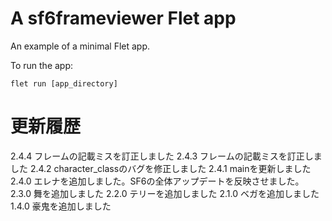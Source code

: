 # A sf6frameviewer Flet app

An example of a minimal Flet app.

To run the app:

```
flet run [app_directory]
```

# 更新履歴
2.4.4 フレームの記載ミスを訂正しました
2.4.3 フレームの記載ミスを訂正しました
2.4.2 character_classのバグを修正しました
2.4.1 mainを更新しました
2.4.0 エレナを追加しました。SF6の全体アップデートを反映させました。
2.3.0 舞を追加しました
2.2.0 テリーを追加しました
2.1.0 ベガを追加しました
1.4.0 豪鬼を追加しました